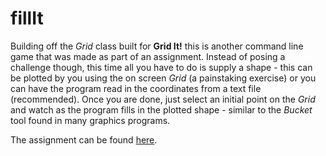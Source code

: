 fillIt
======

Building off the *Grid* class built for **Grid It!** this is another command line game that was made as part of an assignment.
Instead of posing a challenge though, this time all you have to do is supply a shape - this can be plotted by you using the 
on screen *Grid* (a painstaking exercise) or you can have the program read in the coordinates from a text file (recommended).
Once you are done, just select an initial point on the *Grid* and watch as the program fills in the plotted shape - similar 
to the *Bucket* tool found in many graphics programs.

The assignment can be found [here](https://www.cs.drexel.edu/~mcs172/Sp14/assignments/HW5/index.html).
